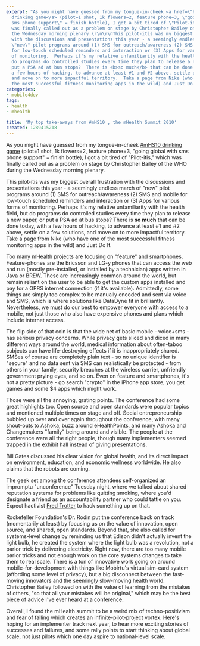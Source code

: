 ```yaml
---
excerpt: "As you might have guessed from my tongue-in-cheek <a href=\"http://twitter.com/#!/joncamfield/status/2349150297391105\">#mHS10
  drinking game</a> (pilot=1 shot, 1k flowers=2, feature phone=3, \"going global with
  sms phone support\" = finish bottle), I got a bit tired of \"Pilot-itis,\" which
  was finally called out as a problem on stage by Christopher Bailey of the WHO during
  the Wednesday morning plenary.\r\n\r\nThis pilot-itis was my biggest overall frustration
  with the discussions and presentations this year - a seemingly endless march of
  \"new\" pilot programs around (1) SMS for outreach/awareness (2) SMS and mobile
  for low-touch scheduled reminders and interaction or (3) Apps for various forms
  of monitoring.  Perhaps it's my relative unfamiliarity with the health field, but
  do programs do controlled studies every time they plan to release a new paper, or
  put a PSA ad at bus stops?  There is <b>so much</b> that can be done today, with
  a few hours of hacking, to advance at least #1 and #2 above, settle on a few solutions,
  and move on to more impactful territory.  Take a page from Nike (who have one of
  the most successful fitness monitoring apps in the wild) and Just Do It.\r\n"
categories:
- mobile4dev
tags:
- health
- mhealth

title: 'My top take-aways from #mHS10 , the mHealth Summit 2010'
created: 1289415218
---
```

As you might have guessed from my tongue-in-cheek <a href="http://twitter.com/#!/joncamfield/status/2349150297391105">#mHS10 drinking game</a> (pilot=1 shot, 1k flowers=2, feature phone=3, "going global with sms phone support" = finish bottle), I got a bit tired of "Pilot-itis," which was finally called out as a problem on stage by Christopher Bailey of the WHO during the Wednesday morning plenary.

This pilot-itis was my biggest overall frustration with the discussions and presentations this year - a seemingly endless march of "new" pilot programs around (1) SMS for outreach/awareness (2) SMS and mobile for low-touch scheduled reminders and interaction or (3) Apps for various forms of monitoring.  Perhaps it's my relative unfamiliarity with the health field, but do programs do controlled studies every time they plan to release a new paper, or put a PSA ad at bus stops?  There is <b>so much</b> that can be done today, with a few hours of hacking, to advance at least #1 and #2 above, settle on a few solutions, and move on to more impactful territory.  Take a page from Nike (who have one of the most successful fitness monitoring apps in the wild) and Just Do It.
<!--break-->
Too many mHealth projects are focusing on "feature" and smartphones.  Feature-phones are the Ericsson and LG-y phones that can access the web and run (mostly pre-installed, or installed by a technician) apps written in Java or BREW.  These are increasingly common around the world, but remain reliant on the user to be able to get the custom apps installed and pay for a GPRS internet connection (if it's available).  Admittedly, some things are simply too complex to be manually encoded and sent via voice and SMS, which is where solutions like DataDyne fit in brilliantly.  Nevertheless, we must do our best to empower everyone with access to a mobile, not just those who also have expensive phones and plans which include internet access.  

The flip side of that coin is that the wide net of basic mobile - voice+sms - has serious privacy concerns.  While privacy gets sliced and diced in many different ways around the world, medical information about often-taboo subjects can have life-destroying effects if it is inappropriately shared.  SMSes of course are completely plain text - so no unique identifier is "secure" and no data sent via SMS can realistically be protected - from others in your family, security breaches at the wireless carrier, unfriendly government prying eyes, and so on.  Even on feature and smartphones, it's not a pretty picture - go search "crypto" in the iPhone app store, you get games and some $4 apps which might work.

Those were all the annoying, grating points.  The conference had some great highlights too.  Open source and open standards were popular topics and mentioned multiple times on stage and off. Social entrepreneurship bubbled up over and over again throughout the conference, with many shout-outs to Ashoka, buzz around eHealthPoints, and many Ashoka and Changemakers "family" being around and visible.  The people at the conference were all the right people, though many implementers seemed trapped in the exhibit hall instead of giving presentations.

Bill Gates discussed his clear vision for global health, and its direct impact on environment, education, and economic wellness worldwide.  He also claims that the robots are coming.  

The geek set among the conference attendees self-organized an impromptu "unconference" Tuesday night, where we talked about shared reputation systems for problems like quitting smoking, where you'd designate a friend as an accountability partner who could tattle on you.  Expect hactivist <a href="http://twitter.com/#!/fredtrotter">Fred Trotter</a> to hack something up on that.

Rockefeller Foundation's Dr. Rodin put the conference back on track (momentarily at least) by focusing us on the value of innovation, open source, and shared, open standards.  Beyond that, she also called for systems-level change by reminding us that Edison didn't actually invent the light bulb, he created the system where the light bulb was a revolution, not a parlor trick by delivering electricity.  Right now, there are too many mobile parlor tricks and not enough work on the core systems changes to take them to real scale.  There is a ton of innovative work going on around mobile-for-development with things like Mobirtu's virtual sim-card system (affording some level of privacy), but a big disconnect between the fast-moving innovators and the seemingly slow-moving health world.  Christopher Bailey followed on with the value of learning from the mistakes of others, "so that all your mistakes will be original," which may be the best piece of advice I've ever heard at a conference.

Overall, I found the mHealth summit to be a weird mix of techno-positivism and fear of failing which creates an infinite-pilot-project vortex.  Here's hoping for an implementer track next year, to hear more exciting stories of successes and failures, and some rally points to start thinking about global scale, not just pilots which one day aspire to national-level scale.
